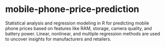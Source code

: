 # mobile-phone-price-prediction
Statistical analysis and regression modeling in R for predicting mobile phone prices based on features like RAM, storage, camera quality, and battery power. Linear, nonlinear, and multiple regression methods are used to uncover insights for manufacturers and retailers.
